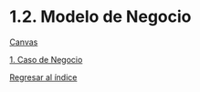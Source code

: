 # 1.2. Modelo de Negocio

[Canvas](../1.2/canvas.png)


[1. Caso de Negocio](../1.md)

[Regresar al índice](../README.md)
